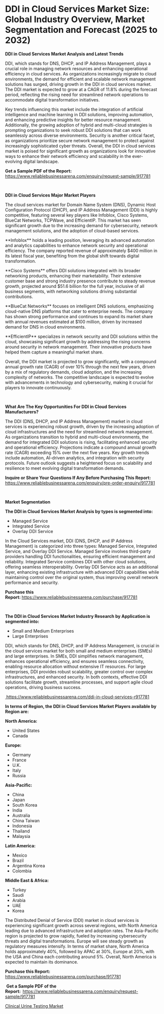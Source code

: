 <p><h1>DDI in Cloud Services Market Size: Global Industry Overview, Market Segmentation and Forecast (2025 to 2032)</h1></p><p><strong>DDI in Cloud Services Market Analysis and Latest Trends</strong></p>
<p><p>DDI, which stands for DNS, DHCP, and IP Address Management, plays a crucial role in managing network resources and enhancing operational efficiency in cloud services. As organizations increasingly migrate to cloud environments, the demand for efficient and scalable network management solutions has surged, driving growth in the DDI in cloud services market. The DDI market is expected to grow at a CAGR of 11.8% during the forecast period, reflecting the rising need for streamlined network operations to accommodate digital transformation initiatives.</p><p>Key trends influencing this market include the integration of artificial intelligence and machine learning in DDI solutions, improving automation, and enhancing predictive insights for better resource management. Additionally, the growing adoption of hybrid and multi-cloud strategies is prompting organizations to seek robust DDI solutions that can work seamlessly across diverse environments. Security is another critical facet, as organizations prioritize secure network management to protect against increasingly sophisticated cyber threats. Overall, the DDI in cloud services market is poised for significant growth as organizations look for innovative ways to enhance their network efficiency and scalability in the ever-evolving digital landscape.</p></p>
<p><strong>Get a Sample PDF of the Report:&nbsp;</strong> <a href="https://www.reliablebusinessarena.com/enquiry/request-sample/917781?utm_campaign=2133&utm_medium=2&utm_source=Github&utm_content=ia&utm_term=07032025&utm_id=ddi-in-cloud-services">https://www.reliablebusinessarena.com/enquiry/request-sample/917781</a></p>
<p>&nbsp;</p>
<p><strong>DDI in Cloud Services Major Market Players</strong></p>
<p><p>The cloud services market for Domain Name System (DNS), Dynamic Host Configuration Protocol (DHCP), and IP Address Management (DDI) is highly competitive, featuring several key players like Infoblox, Cisco Systems, BlueCat Networks, TCPWave, and EfficientIP. This market has seen significant growth due to the increasing demand for cybersecurity, network management solutions, and the adoption of cloud-based services.</p><p>**Infoblox** holds a leading position, leveraging its advanced automation and analytics capabilities to enhance network security and operational efficiency. The company reported revenue of approximately $400 million in its latest fiscal year, benefiting from the global shift towards digital transformation.</p><p>**Cisco Systems** offers DDI solutions integrated with its broader networking products, enhancing their marketability. Their extensive customer base and strong industry presence contribute to steady revenue growth, projected around $51.6 billion for the full year, inclusive of all business segments, with networking solutions driving substantial contributions.</p><p>**BlueCat Networks** focuses on intelligent DNS solutions, emphasizing cloud-native DNS platforms that cater to enterprise needs. The company has shown strong performance and continues to expand its market share with annual revenues estimated at $100 million, driven by increased demand for DNS in cloud environments.</p><p>**EfficientIP** specializes in network security and DDI solutions within the cloud, showcasing significant growth by addressing the rising concerns around security in network management. Their innovative products have helped them capture a meaningful market share.</p><p>Overall, the DDI market is projected to grow significantly, with a compound annual growth rate (CAGR) of over 10% through the next few years, driven by a mix of regulatory demands, cloud adoption, and the increasing complexity of networks. The competitive landscape is expected to evolve with advancements in technology and cybersecurity, making it crucial for players to innovate continuously.</p></p>
<p>&nbsp;</p>
<p><strong>What Are The Key Opportunities For DDI in Cloud Services Manufacturers?</strong></p>
<p><p>The DDI (DNS, DHCP, and IP Address Management) market in cloud services is experiencing robust growth, driven by the increasing adoption of cloud infrastructures and the need for streamlined network management. As organizations transition to hybrid and multi-cloud environments, the demand for integrated DDI solutions is rising, facilitating enhanced security and operational efficiency. Projections indicate a compound annual growth rate (CAGR) exceeding 15% over the next five years. Key growth trends include automation, AI-driven analytics, and integration with security protocols. Future outlook suggests a heightened focus on scalability and resilience to meet evolving digital transformation demands.</p></p>
<p><strong>Inquire or Share Your Questions If Any Before Purchasing This Report:</strong> <a href="https://www.reliablebusinessarena.com/enquiry/pre-order-enquiry/917781?utm_campaign=2133&utm_medium=2&utm_source=Github&utm_content=ia&utm_term=07032025&utm_id=ddi-in-cloud-services">https://www.reliablebusinessarena.com/enquiry/pre-order-enquiry/917781</a></p>
<p>&nbsp;</p>
<p><strong>Market Segmentation</strong></p>
<p><strong>The DDI in Cloud Services Market Analysis by types is segmented into:</strong></p>
<p><ul><li>Managed Service</li><li>Integrated Service</li><li>Overlay DDI Service</li></ul></p>
<p><p>In the Cloud Services market, DDI (DNS, DHCP, and IP Address Management) is categorized into three types: Managed Service, Integrated Service, and Overlay DDI Service. Managed Service involves third-party providers handling DDI functionalities, ensuring efficient management and reliability. Integrated Service combines DDI with other cloud solutions, offering seamless interoperability. Overlay DDI Service acts as an additional layer, enhancing existing infrastructure with advanced DDI capabilities while maintaining control over the original system, thus improving overall network performance and security.</p></p>
<p><strong>Purchase this Report:&nbsp;</strong><a href="https://www.reliablebusinessarena.com/purchase/917781?utm_campaign=2133&utm_medium=2&utm_source=Github&utm_content=ia&utm_term=07032025&utm_id=ddi-in-cloud-services">https://www.reliablebusinessarena.com/purchase/917781</a></p>
<p>&nbsp;</p>
<p><strong>The DDI in Cloud Services Market Industry Research by Application is segmented into:</strong></p>
<p><ul><li>Small and Medium Enterprises</li><li>Large Enterprises</li></ul></p>
<p><p>DDI, which stands for DNS, DHCP, and IP Address Management, is crucial in the cloud services market for both small and medium enterprises (SMEs) and large enterprises. In SMEs, DDI simplifies network management, enhances operational efficiency, and ensures seamless connectivity, enabling resource allocation without extensive IT resources. For large enterprises, DDI provides robust scalability, greater control over complex infrastructures, and enhanced security. In both contexts, effective DDI solutions facilitate growth, streamline processes, and support agile cloud operations, driving business success.</p></p>
<p><a href="https://www.reliablebusinessarena.com/ddi-in-cloud-services-r917781?utm_campaign=2133&utm_medium=2&utm_source=Github&utm_content=ia&utm_term=07032025&utm_id=ddi-in-cloud-services">&nbsp;https://www.reliablebusinessarena.com/ddi-in-cloud-services-r917781</a></p>
<p><strong>In terms of Region, the DDI in Cloud Services Market Players available by Region are:</strong></p>
<p>
    <p> <strong> North America: </strong>
        <ul>
            <li>United States</li>
            <li>Canada</li>
        </ul>
        </p> 
    <p> <strong> Europe: </strong>
        <ul>
            <li>Germany</li>
            <li>France</li>
            <li>U.K.</li>
            <li>Italy</li>
            <li>Russia</li>
        </ul>
        </p> 
    <p> <strong> Asia-Pacific: </strong>
        <ul>
            <li>China</li>
            <li>Japan</li>
            <li>South Korea</li>
            <li>India</li>
            <li>Australia</li>
            <li>China Taiwan</li>
            <li>Indonesia</li>
            <li>Thailand</li>
            <li>Malaysia</li>
        </ul>
        </p> 
    <p> <strong> Latin America: </strong>
        <ul>
            <li>Mexico</li>
            <li>Brazil</li>
            <li>Argentina Korea</li>
            <li>Colombia</li>
        </ul>
        </p> 
    <p> <strong> Middle East & Africa: </strong>
        <ul>
            <li>Turkey</li>
            <li>Saudi</li>
            <li>Arabia</li>
            <li>UAE</li>
            <li>Korea</li>
        </ul>
    </p>
    </p>
<p><p>The Distributed Denial of Service (DDI) market in cloud services is experiencing significant growth across several regions, with North America leading due to advanced infrastructure and adoption rates. The Asia-Pacific region is projected to grow rapidly, fueled by increasing cybersecurity threats and digital transformations. Europe will see steady growth as regulatory measures intensify. In terms of market share, North America holds approximately 40%, followed by APAC at 30%, Europe at 20%, with the USA and China each contributing around 5%. Overall, North America is expected to maintain its dominance.</p></p>
<p><strong>Purchase this Report: </strong><a href="https://www.reliablebusinessarena.com/purchase/917781?utm_campaign=2133&utm_medium=2&utm_source=Github&utm_content=ia&utm_term=07032025&utm_id=ddi-in-cloud-services">https://www.reliablebusinessarena.com/purchase/917781</a></p>
<p>&nbsp;<strong>Get a Sample PDF of the Report:&nbsp;&nbsp;</strong><a href="https://www.reliablebusinessarena.com/enquiry/request-sample/917781?utm_campaign=2133&utm_medium=2&utm_source=Github&utm_content=ia&utm_term=07032025&utm_id=ddi-in-cloud-services">https://www.reliablebusinessarena.com/enquiry/request-sample/917781</a></p>
<p><strong></strong></p>
<p><p><a href="https://github.com/ashepherd82/Market-Research-Report-List-7/blob/main/clinical-urine-testing-market.md?utm_campaign=2133&utm_medium=2&utm_source=Github&utm_content=ia&utm_term=07032025&utm_id=ddi-in-cloud-services">Clinical Urine Testing Market</a></p></p>